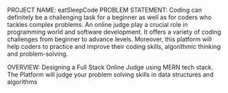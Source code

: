 PROJECT NAME: eatSleepCode
PROBLEM STATEMENT:
Coding can definitely be a challenging task for a beginner as well as for coders who tackles complex problems. An online judge play a crucial role in programming world and software development.
It offers a variety of coding challenges from beginner to advance levels. Moreover, this platform will help coders to practice and improve their coding skills, algorithmic thinking and problem-solving.

OVERVIEW:
Designing a Full Stack Online Judge using MERN tech stack. The Platform will judge your problem 
solving skills in data structures and algorithms